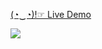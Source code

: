 [(◔‿◔)!☞ Live Demo](https://dip15739.github.io/DarkMode-CSSproperty/)


<p >
  <a href="https://dev.to/dip15739/dark-mode-with-only-1-css-property-17fl">
    <img src="https://user-images.githubusercontent.com/42184833/93920360-b7aa4880-fd2c-11ea-88d4-4ae00bfd368a.png" />
  </a>
</p>
